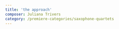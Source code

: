 ```yaml
---
title: 'the approach'
composer: Juliana Trivers
category: /premiere-categories/saxophone-quartets
---
```

